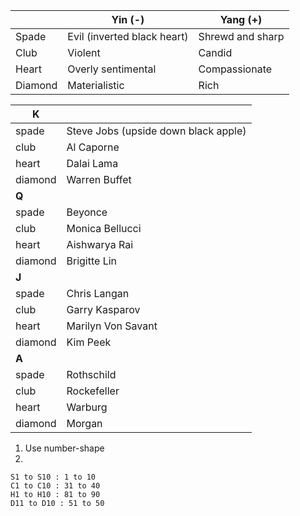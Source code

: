
|         | Yin (-)                     | Yang (+)         |
|---------|-----------------------------|------------------|
| Spade   | Evil (inverted black heart) | Shrewd and sharp |
| Club    | Violent                     | Candid           |
| Heart   | Overly sentimental          | Compassionate    |
| Diamond | Materialistic               | Rich             |



| **K**   |                                      |
|---------|--------------------------------------|
| spade   | Steve Jobs (upside down black apple) |
| club    | Al Caporne                           |
| heart   | Dalai Lama                           |
| diamond | Warren Buffet                        |
| **Q**   |                                      |
| spade   | Beyonce                              |
| club    | Monica Bellucci                      |
| heart   | Aishwarya Rai                        |
| diamond | Brigitte Lin                         |
| **J**   |                                      |
| spade   | Chris Langan                         |
| club    | Garry Kasparov                       |
| heart   | Marilyn Von Savant                   |
| diamond | Kim Peek                             |
| **A**   |                                      |
| spade   | Rothschild                           |
| club    | Rockefeller                          |
| heart   | Warburg                              |
| diamond | Morgan                               |


1. Use number-shape 
2. 

```
S1 to S10 : 1 to 10
C1 to C10 : 31 to 40
H1 to H10 : 81 to 90
D11 to D10 : 51 to 50
```

